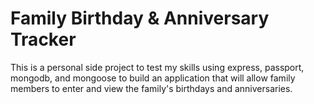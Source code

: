 # Family Birthday & Anniversary Tracker

This is a personal side project to test my skills using express, passport, mongodb, and mongoose to build an application that will allow family members to enter and view the family's birthdays and anniversaries.